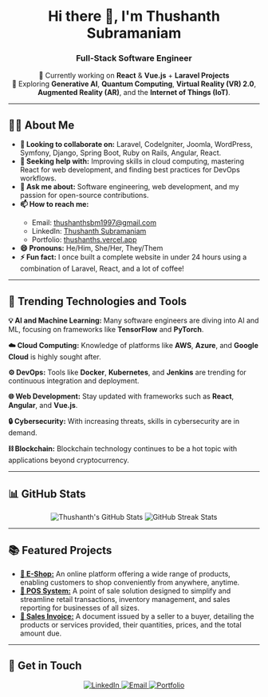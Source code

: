 <h1 align="center">Hi there 👋, I'm Thushanth Subramaniam</h1>
<h3 align="center">Full-Stack Software Engineer</h3>

<p align="center">
🔭 Currently working on <b>React</b> & <b>Vue.js</b> + <b>Laravel Projects</b> <br>
🌱 Exploring <b>Generative AI</b>, <b>Quantum Computing</b>, <b>Virtual Reality (VR) 2.0</b>, <b>Augmented Reality (AR)</b>, and the <b>Internet of Things (IoT)</b>.
</p>

---

<h2>👨‍💻 About Me</h2>

<ul>
  <li><b>👯 Looking to collaborate on:</b> Laravel, CodeIgniter, Joomla, WordPress, Symfony, Django, Spring Boot, Ruby on Rails, Angular, React.</li>
  <li><b>🤔 Seeking help with:</b> Improving skills in cloud computing, mastering React for web development, and finding best practices for DevOps workflows.</li>
  <li><b>💬 Ask me about:</b> Software engineering, web development, and my passion for open-source contributions.</li>
  <li><b>📫 How to reach me:</b></li>
  <ul>
    <li>Email: <a href="mailto:thushanthsbm1997@gmail.com">thushanthsbm1997@gmail.com</a></li>
    <li>LinkedIn: <a href="https://www.linkedin.com/in/thushanth-subramaniam-15764b1a8/" target="_blank">Thushanth Subramaniam</a></li>
    <li>Portfolio: <a href="https://thushanths.vercel.app/" target="_blank">thushanths.vercel.app</a></li>
  </ul>
  <li><b>😄 Pronouns:</b> He/Him, She/Her, They/Them</li>
  <li><b>⚡ Fun fact:</b> I once built a complete website in under 24 hours using a combination of Laravel, React, and a lot of coffee!</li>
</ul>

---

<h2>🚀 Trending Technologies and Tools</h2>

<p><b>💡 AI and Machine Learning:</b> Many software engineers are diving into AI and ML, focusing on frameworks like <b>TensorFlow</b> and <b>PyTorch</b>.</p>
<p><b>☁️ Cloud Computing:</b> Knowledge of platforms like <b>AWS</b>, <b>Azure</b>, and <b>Google Cloud</b> is highly sought after.</p>
<p><b>⚙️ DevOps:</b> Tools like <b>Docker</b>, <b>Kubernetes</b>, and <b>Jenkins</b> are trending for continuous integration and deployment.</p>
<p><b>🌐 Web Development:</b> Stay updated with frameworks such as <b>React</b>, <b>Angular</b>, and <b>Vue.js</b>.</p>
<p><b>🔒 Cybersecurity:</b> With increasing threats, skills in cybersecurity are in demand.</p>
<p><b>⛓️ Blockchain:</b> Blockchain technology continues to be a hot topic with applications beyond cryptocurrency.</p>

---

<h2>📊 GitHub Stats</h2>

<p align="center">
  <img src="https://github-readme-stats.vercel.app/api?username=ThushanthSbm&show_icons=true&theme=radical" alt="Thushanth's GitHub Stats" />
  <img src="https://github-readme-streak-stats.herokuapp.com/?user=ThushanthSbm&theme=radical" alt="GitHub Streak Stats" />
</p>

---

<h2>📚 Featured Projects</h2>

<ul>
  <li><a href="https://github.com/ThushanthSbm/TS_E-Shop" target="_blank"><b>🔗 E-Shop:</b></a> An online platform offering a wide range of products, enabling customers to shop conveniently from anywhere, anytime.</li>
  <li><a href="https://github.com/ThushanthSbm/Laravel_POS" target="_blank"><b>🔗 POS System:</b></a> A point of sale solution designed to simplify and streamline retail transactions, inventory management, and sales reporting for businesses of all sizes.</li>
  <li><a href="https://github.com/ThushanthSbm/sales_invoices_system" target="_blank"><b>🔗 Sales Invoice:</b></a> A document issued by a seller to a buyer, detailing the products or services provided, their quantities, prices, and the total amount due.</li>
</ul>

---

<h2>🌟 Get in Touch</h2>

<p align="center">
  <a href="https://linkedin.com/in/thushanth-subramaniam-15764b1a8" target="_blank">
    <img src="https://img.shields.io/badge/LinkedIn-0077B5?style=for-the-badge&logo=linkedin&logoColor=white" alt="LinkedIn">
  </a>
  <a href="mailto:thushanthsbm1997@gmail.com" target="_blank">
    <img src="https://img.shields.io/badge/Email-D14836?style=for-the-badge&logo=gmail&logoColor=white" alt="Email">
  </a>
  <a href="https://thushanths.vercel.app/" target="_blank">
    <img src="https://img.shields.io/badge/Portfolio-000000?style=for-the-badge&logo=vercel&logoColor=white" alt="Portfolio">
  </a>
</p>
